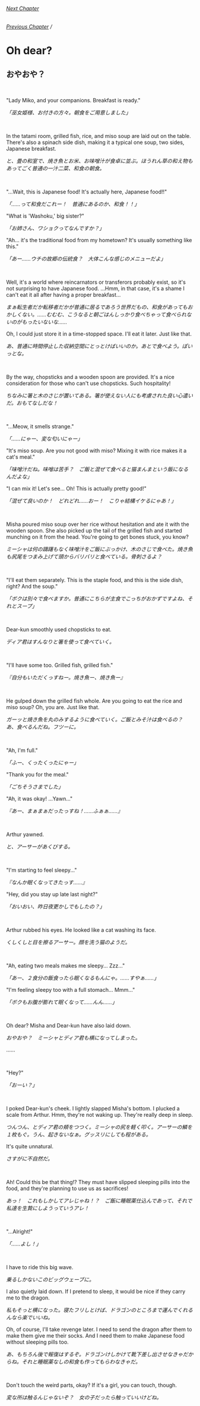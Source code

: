 ###### [Next Chapter](./chapter_0249.md)
###### [Previous Chapter](./chapter_0247.md)&nbsp;/&nbsp;

# Oh dear?

## おやおや？

&nbsp;

"Lady Miko, and your companions. Breakfast is ready."

*「巫女姫様、お付きの方々。朝食をご用意しました」*

&nbsp;

In the tatami room, grilled fish, rice, and miso soup are laid out on the table. There's also a spinach side dish, making it a typical one soup, two sides, Japanese breakfast.

*と、畳の和室で、焼き魚とお米、お味噌汁が食卓に並ぶ。ほうれん草の和え物もあってごく普通の一汁二菜、和食の朝食。*

&nbsp;

"...Wait, this is Japanese food! It's actually here, Japanese food!!"

*「……って和食だこれー！　普通にあるのか、和食！！」*

"What is 'Washoku,' big sister?"

*「お姉さん、ワショクってなんですか？」*

"Ah... it's the traditional food from my hometown? It's usually something like this."

*「あー……ウチの故郷の伝統食？　大体こんな感じのメニューだよ」*

&nbsp;

Well, it's a world where reincarnators or transferors probably exist, so it's not surprising to have Japanese food. ...Hmm, in that case, it's a shame I can't eat it all after having a proper breakfast...

*まぁ転生者だか転移者だかが普通に居るであろう世界だもの、和食があってもおかしくない。……むむむ、こうなると朝ごはんしっかり食べちゃって食べられないのがもったいないな……*

Oh, I could just store it in a time-stopped space. I'll eat it later. Just like that.

*あ、普通に時間停止した収納空間にとっとけばいいのか。あとで食べよう。ぽいっとな。*

&nbsp;

By the way, chopsticks and a wooden spoon are provided. It's a nice consideration for those who can't use chopsticks. Such hospitality!

*ちなみに箸と木のさじが置いてある。箸が使えない人にも考慮された良い心遣いだ。おもてなしだな！*

&nbsp;

"...Meow, it smells strange."

*「……にゃー、変な匂いにゃー」*

"It's miso soup. Are you not good with miso? Mixing it with rice makes it a cat's meal."

*「味噌汁だね。味噌は苦手？　ご飯と混ぜて食べると猫まんまという飯になるんだよな」*

"I can mix it! Let's see... Oh! This is actually pretty good!"

*「混ぜて良いのか！　どれどれ……おー！　こりゃ結構イケるにゃあ！」*

&nbsp;

Misha poured miso soup over her rice without hesitation and ate it with the wooden spoon. She also picked up the tail of the grilled fish and started munching on it from the head. You're going to get bones stuck, you know?

*ミーシャは何の躊躇もなく味噌汁をご飯にぶっかけ、木のさじで食べた。焼き魚も尻尾をつまみ上げて頭からバリバリと食べている。骨刺さるよ？*

&nbsp;

"I'll eat them separately. This is the staple food, and this is the side dish, right? And the soup."

*「ボクは別々で食べますか。普通にこちらが主食でこっちがおかずですよね、それとスープ」*

&nbsp;

Dear-kun smoothly used chopsticks to eat.

*ディア君はすんなりと箸を使って食べていく。*

&nbsp;

"I'll have some too. Grilled fish, grilled fish."

*『自分もいただくっすねー。焼き魚ー、焼き魚ー』*

&nbsp;

He gulped down the grilled fish whole. Are you going to eat the rice and miso soup? Oh, you are. Just like that.

*ガーッと焼き魚を丸のみするように食べていく。ご飯とみそ汁は食べるの？　あ、食べるんだね。フツーに。*

&nbsp;

"Ah, I'm full."

*「ふー、くったくったにゃー」*

"Thank you for the meal."

*「ごちそうさまでした」*

"Ah, it was okay! ...Yawn..."

*『あー、まぁまぁだったっすね！……ふぁぁ……』*

&nbsp;

Arthur yawned.

*と、アーサーがあくびする。*

&nbsp;

"I'm starting to feel sleepy..."

*『なんか眠くなってきたっす……』*

"Hey, did you stay up late last night?"

*「おいおい、昨日夜更かしでもしたの？」*

&nbsp;

Arthur rubbed his eyes. He looked like a cat washing its face.

*くしくしと目を擦るアーサー。顔を洗う猫のようだ。*

&nbsp;

"Ah, eating two meals makes me sleepy... Zzz..."

*「あー、２食分の飯食ったら眠くなるもんにゃ。……すやぁ……」*

"I'm feeling sleepy too with a full stomach... Mmm..."

*「ボクもお腹が膨れて眠くなって……んん……」*

&nbsp;

Oh dear? Misha and Dear-kun have also laid down.

*おやおや？　ミーシャとディア君も横になってしまった。*

……

&nbsp;

"Hey?"

*「おーい？」*

&nbsp;

I poked Dear-kun's cheek. I lightly slapped Misha's bottom. I plucked a scale from Arthur. Hmm, they're not waking up. They're really deep in sleep.

*つんつん、とディア君の頬をつつく。ミーシャの尻を軽く叩く。アーサーの鱗を１枚もぐ。うん、起きないなぁ。グッスリにしても程がある。*

It's quite unnatural.

*さすがに不自然だ。*

&nbsp;

Ah! Could this be that thing!? They must have slipped sleeping pills into the food, and they're planning to use us as sacrifices!

*あっ！　これもしかしてアレじゃね！？　ご飯に睡眠薬仕込んであって、それで私達を生贄にしようっていうアレ！*

&nbsp;

"...Alright!"

*「……よし！」*

&nbsp;

I have to ride this big wave.

*乗るしかないこのビッグウェーブに。*

I also quietly laid down. If I pretend to sleep, it would be nice if they carry me to the dragon.

*私もそっと横になった。寝たフリしとけば、ドラゴンのところまで運んでくれるんなら楽でいいね。*

Oh, of course, I'll take revenge later. I need to send the dragon after them to make them give me their socks. And I need them to make Japanese food without sleeping pills too.

*あ、もちろん後で報復はするぞ。ドラゴンけしかけて靴下差し出させなきゃだからね。それと睡眠薬なしの和食も作ってもらわなきゃだ。*

&nbsp;

Don't touch the weird parts, okay? If it's a girl, you can touch, though.

*変な所は触るんじゃないぞ？　女の子だったら触っていいけどね。*

&nbsp;

&nbsp;

&nbsp;
